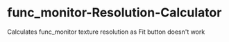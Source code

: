 # func_monitor-Resolution-Calculator
Calculates func_monitor texture resolution as Fit button doesn't work
